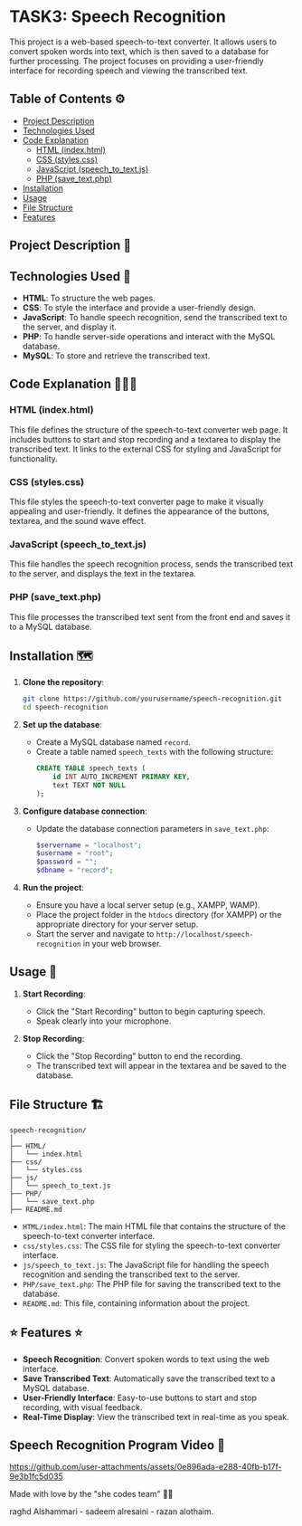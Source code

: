 # TASK3: Speech Recognition

This project is a web-based speech-to-text converter. It allows users to convert spoken words into text, which is then saved to a database for further processing. The project focuses on providing a user-friendly interface for recording speech and viewing the transcribed text.

## Table of Contents ⚙️
- [Project Description](#project-description)
- [Technologies Used](#technologies-used)
- [Code Explanation](#code-explanation)
  - [HTML (index.html)](#html-indexhtml)
  - [CSS (styles.css)](#css-stylescss)
  - [JavaScript (speech_to_text.js)](#javascript-speech_to_textjs)
  - [PHP (save_text.php)](#php-save_textphp)
- [Installation](#installation)
- [Usage](#usage)
- [File Structure](#file-structure)
- [Features](#features)

## Project Description 📝


## Technologies Used 🔧

- **HTML**: To structure the web pages.
- **CSS**: To style the interface and provide a user-friendly design.
- **JavaScript**: To handle speech recognition, send the transcribed text to the server, and display it.
- **PHP**: To handle server-side operations and interact with the MySQL database.
- **MySQL**: To store and retrieve the transcribed text.

## Code Explanation 👩🏻‍🏫

### HTML (index.html)

This file defines the structure of the speech-to-text converter web page. It includes buttons to start and stop recording and a textarea to display the transcribed text. It links to the external CSS for styling and JavaScript for functionality.

### CSS (styles.css)

This file styles the speech-to-text converter page to make it visually appealing and user-friendly. It defines the appearance of the buttons, textarea, and the sound wave effect.

### JavaScript (speech_to_text.js)

This file handles the speech recognition process, sends the transcribed text to the server, and displays the text in the textarea.

### PHP (save_text.php)

This file processes the transcribed text sent from the front end and saves it to a MySQL database.

## Installation 🗺️

1. **Clone the repository**:
    ```sh
    git clone https://github.com/yourusername/speech-recognition.git
    cd speech-recognition
    ```

2. **Set up the database**:
    - Create a MySQL database named `record`.
    - Create a table named `speech_texts` with the following structure:
        ```sql
        CREATE TABLE speech_texts (
            id INT AUTO_INCREMENT PRIMARY KEY,
            text TEXT NOT NULL
        );
        ```

3. **Configure database connection**:
    - Update the database connection parameters in `save_text.php`:
        ```php
        $servername = "localhost";
        $username = "root";
        $password = "";
        $dbname = "record";
        ```

4. **Run the project**:
    - Ensure you have a local server setup (e.g., XAMPP, WAMP).
    - Place the project folder in the `htdocs` directory (for XAMPP) or the appropriate directory for your server setup.
    - Start the server and navigate to `http://localhost/speech-recognition` in your web browser.

## Usage 🤖

1. **Start Recording**:
    - Click the "Start Recording" button to begin capturing speech.
    - Speak clearly into your microphone.

2. **Stop Recording**:
    - Click the "Stop Recording" button to end the recording.
    - The transcribed text will appear in the textarea and be saved to the database.

## File Structure 🏗️

```
speech-recognition/
│
├── HTML/
│   └── index.html
├── css/
│   └── styles.css
├── js/
│   └── speech_to_text.js
├── PHP/
│   └── save_text.php
├── README.md
```

- `HTML/index.html`: The main HTML file that contains the structure of the speech-to-text converter interface.
- `css/styles.css`: The CSS file for styling the speech-to-text converter interface.
- `js/speech_to_text.js`: The JavaScript file for handling the speech recognition and sending the transcribed text to the server.
- `PHP/save_text.php`: The PHP file for saving the transcribed text to the database.
- `README.md`: This file, containing information about the project.

## ⭐️ Features ⭐️

- **Speech Recognition**: Convert spoken words to text using the web interface.
- **Save Transcribed Text**: Automatically save the transcribed text to a MySQL database.
- **User-Friendly Interface**: Easy-to-use buttons to start and stop recording, with visual feedback.
- **Real-Time Display**: View the transcribed text in real-time as you speak.

##  Speech Recognition Program Video 🎥
https://github.com/user-attachments/assets/0e896ada-e288-40fb-b17f-9e3b1fc5d035

Made with love by the "she codes team" 🤍😄


raghd Alshammari - sadeem alresaini - razan alothaim.
